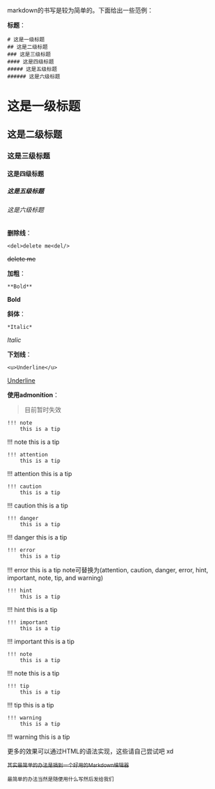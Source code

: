 markdown的书写是较为简单的。下面给出一些范例：

**标题**：

```
# 这是一级标题
## 这是二级标题
### 这是三级标题
#### 这是四级标题
##### 这是五级标题
###### 这是六级标题
```

# 这是一级标题

## 这是二级标题

### 这是三级标题

#### 这是四级标题

##### 这是五级标题

###### 这是六级标题

**删除线**：

```
<del>delete me<del/>
```

<del>delete me<del/>

**加粗**：

```
**Bold**
```

**Bold** 

**斜体**：

```
*Italic*
```

*Italic*

**下划线**：

```
<u>Underline</u>
```

<u>Underline</u>

**使用admonition**：

> 目前暂时失效

```
!!! note
    this is a tip
```

!!! note
    this is a tip

```
!!! attention
    this is a tip
```

!!! attention
    this is a tip

```
!!! caution
    this is a tip
```

!!! caution
    this is a tip

```
!!! danger
    this is a tip
```

!!! danger
    this is a tip

```
!!! error
    this is a tip
```

!!! error
    this is a tip
note可替换为(attention, caution, danger, error, hint,
 important, note, tip, and warning)

```
!!! hint
    this is a tip
```

!!! hint
    this is a tip

```
!!! important
    this is a tip
```

!!! important
    this is a tip

```
!!! note
    this is a tip
```

!!! note
    this is a tip

```
!!! tip
    this is a tip
```

!!! tip
    this is a tip

```
!!! warning
    this is a tip
```

!!! warning
    this is a tip

更多的效果可以通过HTML的语法实现，这些请自己尝试吧 xd

<del><sup>其实最简单的办法是搞到一个好用的Markdown编辑器</sup></del>

<sup>最简单的办法当然是随便用什么写然后发给我们</sup>
